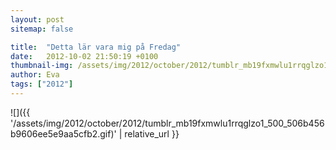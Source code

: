 ```yaml
---
layout: post
sitemap: false

title:  "Detta lär vara mig på Fredag"
date:   2012-10-02 21:50:19 +0100
thumbnail-img: /assets/img/2012/october/2012/tumblr_mb19fxmwlu1rrqglzo1_500_506b456b9606ee5e9aa5cfb2.gif
author: Eva
tags: ["2012"]
---
```




![]({{ '/assets/img/2012/october/2012/tumblr_mb19fxmwlu1rrqglzo1_500_506b456b9606ee5e9aa5cfb2.gif)'  | relative_url }}

